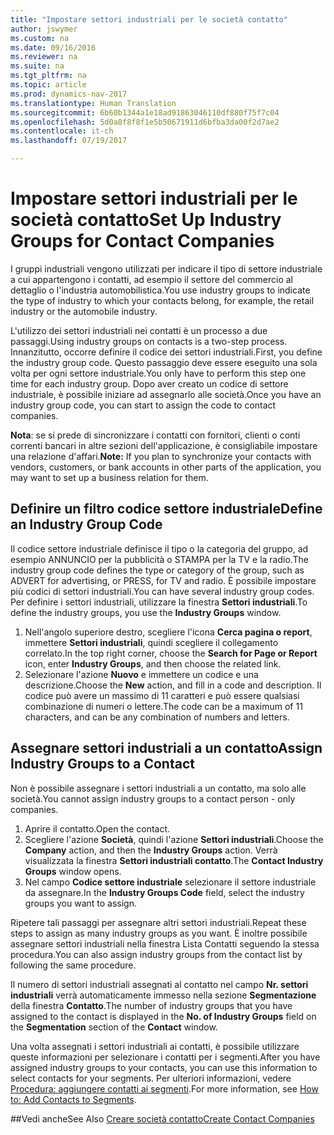 ```yaml
---
title: "Impostare settori industriali per le società contatto"
author: jswymer
ms.custom: na
ms.date: 09/16/2016
ms.reviewer: na
ms.suite: na
ms.tgt_pltfrm: na
ms.topic: article
ms.prod: dynamics-nav-2017
ms.translationtype: Human Translation
ms.sourcegitcommit: 6b60b1344a1e18ad91863046110df880f75f7c04
ms.openlocfilehash: 5d0a8f8f8f1e5b50671911d6bfba3da00f2d7ae2
ms.contentlocale: it-ch
ms.lasthandoff: 07/19/2017

---
```

# <a name="set-up-industry-groups-for-contact-companies"></a><span data-ttu-id="ff763-102">Impostare settori industriali per le società contatto</span><span class="sxs-lookup"><span data-stu-id="ff763-102">Set Up Industry Groups for Contact Companies</span></span>
<span data-ttu-id="ff763-103">I gruppi industriali vengono utilizzati per indicare il tipo di settore industriale a cui appartengono i contatti, ad esempio il settore del commercio al dettaglio o l'industria automobilistica.</span><span class="sxs-lookup"><span data-stu-id="ff763-103">You use industry groups to indicate the type of industry to which your contacts belong, for example, the retail industry or the automobile industry.</span></span>

<span data-ttu-id="ff763-104">L'utilizzo dei settori industriali nei contatti è un processo a due passaggi.</span><span class="sxs-lookup"><span data-stu-id="ff763-104">Using industry groups on contacts is a two-step process.</span></span> <span data-ttu-id="ff763-105">Innanzitutto, occorre definire il codice dei settori industriali.</span><span class="sxs-lookup"><span data-stu-id="ff763-105">First, you define the industry group code.</span></span> <span data-ttu-id="ff763-106">Questo passaggio deve essere eseguito una sola volta per ogni settore industriale.</span><span class="sxs-lookup"><span data-stu-id="ff763-106">You only have to perform this step one time for each industry group.</span></span> <span data-ttu-id="ff763-107">Dopo aver creato un codice di settore industriale, è possibile iniziare ad assegnarlo alle società.</span><span class="sxs-lookup"><span data-stu-id="ff763-107">Once you have an industry group code, you can start to assign the code to contact companies.</span></span>

<span data-ttu-id="ff763-108">**Nota**: se si prede di sincronizzare i contatti con fornitori, clienti o conti correnti bancari in altre sezioni dell'applicazione, è consigliabile impostare una relazione d'affari.</span><span class="sxs-lookup"><span data-stu-id="ff763-108">**Note:** If you plan to synchronize your contacts with vendors, customers, or bank accounts in other parts of the application, you may want to set up a business relation for them.</span></span>

## <a name="define-an-industry-group-code"></a><span data-ttu-id="ff763-109">Definire un filtro codice settore industriale</span><span class="sxs-lookup"><span data-stu-id="ff763-109">Define an Industry Group Code</span></span>
<span data-ttu-id="ff763-110">Il codice settore industriale definisce il tipo o la categoria del gruppo, ad esempio ANNUNCIO per la pubblicità o STAMPA per la TV e la radio.</span><span class="sxs-lookup"><span data-stu-id="ff763-110">The industry group code defines the type or category of the group, such as ADVERT for advertising, or PRESS, for TV and radio.</span></span> <span data-ttu-id="ff763-111">È possibile impostare più codici di settori industriali.</span><span class="sxs-lookup"><span data-stu-id="ff763-111">You can have several industry group codes.</span></span> <span data-ttu-id="ff763-112">Per definire i settori industriali, utilizzare la finestra **Settori industriali**.</span><span class="sxs-lookup"><span data-stu-id="ff763-112">To define the industry groups, you use the **Industry Groups** window.</span></span>

1. <span data-ttu-id="ff763-113">Nell'angolo superiore destro, scegliere l'icona **Cerca pagina o report**, immettere **Settori industriali**, quindi scegliere il collegamento correlato.</span><span class="sxs-lookup"><span data-stu-id="ff763-113">In the top right corner, choose the **Search for Page or Report** icon, enter **Industry Groups**, and then choose the related link.</span></span>
2. <span data-ttu-id="ff763-114">Selezionare l'azione **Nuovo** e immettere un codice e una descrizione.</span><span class="sxs-lookup"><span data-stu-id="ff763-114">Choose the **New** action, and fill in a code and description.</span></span> <span data-ttu-id="ff763-115">Il codice può avere un massimo di 11 caratteri e può essere qualsiasi combinazione di numeri o lettere.</span><span class="sxs-lookup"><span data-stu-id="ff763-115">The code can be a maximum of 11 characters, and can be any combination of numbers and letters.</span></span>

## <a name="assign-industry-groups-to-a-contact"></a><span data-ttu-id="ff763-116">Assegnare settori industriali a un contatto</span><span class="sxs-lookup"><span data-stu-id="ff763-116">Assign Industry Groups to a Contact</span></span>
<span data-ttu-id="ff763-117">Non è possibile assegnare i settori industriali a un contatto, ma solo alle società.</span><span class="sxs-lookup"><span data-stu-id="ff763-117">You cannot assign industry groups to a contact person - only companies.</span></span>

1. <span data-ttu-id="ff763-118">Aprire il contatto.</span><span class="sxs-lookup"><span data-stu-id="ff763-118">Open the contact.</span></span>
2. <span data-ttu-id="ff763-119">Scegliere l'azione **Società**, quindi l'azione **Settori industriali**.</span><span class="sxs-lookup"><span data-stu-id="ff763-119">Choose the **Company** action, and then the **Industry Groups** action.</span></span> <span data-ttu-id="ff763-120">Verrà visualizzata la finestra **Settori industriali contatto**.</span><span class="sxs-lookup"><span data-stu-id="ff763-120">The **Contact Industry Groups** window opens.</span></span>
3. <span data-ttu-id="ff763-121">Nel campo **Codice settore industriale** selezionare il settore industriale da assegnare.</span><span class="sxs-lookup"><span data-stu-id="ff763-121">In the **Industry Groups Code** field, select the industry groups you want to assign.</span></span>

<span data-ttu-id="ff763-122">Ripetere tali passaggi per assegnare altri settori industriali.</span><span class="sxs-lookup"><span data-stu-id="ff763-122">Repeat these steps to assign as many industry groups as you want.</span></span> <span data-ttu-id="ff763-123">È inoltre possibile assegnare settori industriali nella finestra Lista Contatti seguendo la stessa procedura.</span><span class="sxs-lookup"><span data-stu-id="ff763-123">You can also assign industry groups from the contact list by following the same procedure.</span></span>

<span data-ttu-id="ff763-124">Il numero di settori industriali assegnati al contatto nel campo **Nr. settori industriali** verrà automaticamente immesso nella sezione **Segmentazione** della finestra **Contatto**.</span><span class="sxs-lookup"><span data-stu-id="ff763-124">The number of industry groups that you have assigned to the contact is displayed in the **No. of Industry Groups** field on the **Segmentation** section of the **Contact** window.</span></span>

<span data-ttu-id="ff763-125">Una volta assegnati i settori industriali ai contatti, è possibile utilizzare queste informazioni per selezionare i contatti per i segmenti.</span><span class="sxs-lookup"><span data-stu-id="ff763-125">After you have assigned industry groups to your contacts, you can use this information to select contacts for your segments.</span></span> <span data-ttu-id="ff763-126">Per ulteriori informazioni, vedere [Procedura: aggiungere contatti ai segmenti](marketing-add-contact-segment.md).</span><span class="sxs-lookup"><span data-stu-id="ff763-126">For more information, see [How to: Add Contacts to Segments](marketing-add-contact-segment.md).</span></span>

##<a name="see-also"></a><span data-ttu-id="ff763-127">Vedi anche</span><span class="sxs-lookup"><span data-stu-id="ff763-127">See Also</span></span>
[<span data-ttu-id="ff763-128">Creare società contatto</span><span class="sxs-lookup"><span data-stu-id="ff763-128">Create Contact Companies</span></span>](marketing-create-contact-companies.md)

